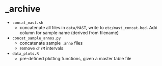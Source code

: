 # _archive

- `concat_mast.sh`
    - concatenate all files in `data/MAST`, write to `etc/mast_concat.bed`. Add column for sample name (derived from filename)
- `concat_sample_annos.py`
    - concatenate sample `.anno` files
    - remove `chrM` intervals
- `data_plots.R`
    - pre-defined plotting functions, given a master table file
